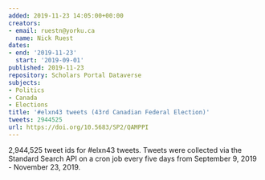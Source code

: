 ```yaml
---
added: 2019-11-23 14:05:00+00:00
creators:
- email: ruestn@yorku.ca
  name: Nick Ruest
dates:
- end: '2019-11-23'
  start: '2019-09-01'
published: 2019-11-23
repository: Scholars Portal Dataverse
subjects:
- Politics
- Canada
- Elections
title: '#elxn43 tweets (43rd Canadian Federal Election)'
tweets: 2944525
url: https://doi.org/10.5683/SP2/QAMPPI
---
```


2,944,525 tweet ids for #elxn43 tweets. Tweets were collected via the Standard Search API on a cron job every five days from September 9, 2019 - November 23, 2019.
